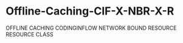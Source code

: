 # Offline-Caching-CIF-X-NBR-X-R

OFFLINE CACHING CODINGINFLOW NETWORK BOUND RESOURCE RESOURCE CLASS
